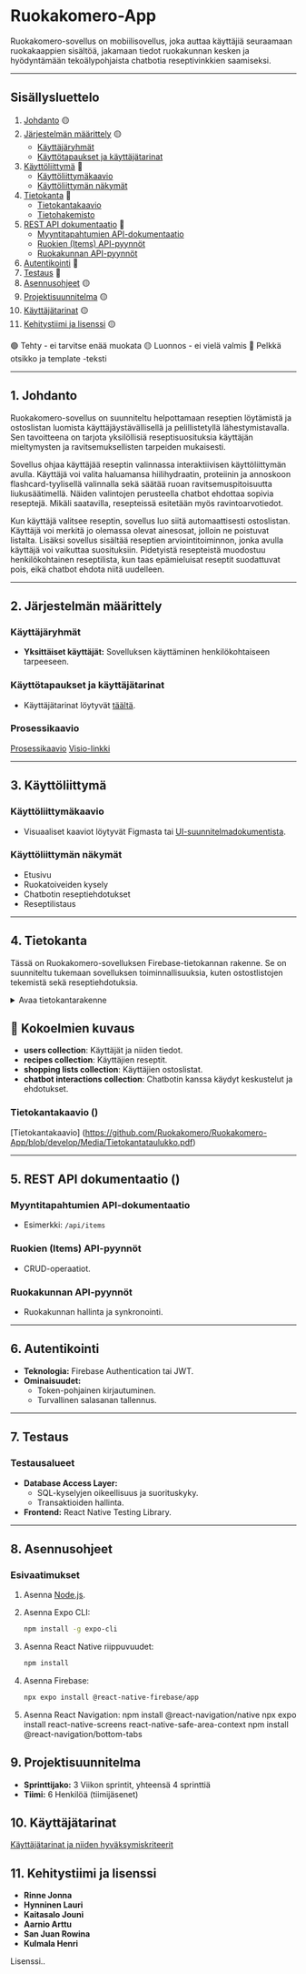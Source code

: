 # Ruokakomero-App

Ruokakomero-sovellus on mobiilisovellus, joka auttaa käyttäjiä seuraamaan ruokakaappien sisältöä, jakamaan tiedot ruokakunnan kesken ja hyödyntämään tekoälypohjaista chatbotia reseptivinkkien saamiseksi.

---

## Sisällysluettelo

1. [Johdanto](#johdanto)  🟡
2. [Järjestelmän määrittely](#järjestelmän-määrittely) 🟡
   - [Käyttäjäryhmät](#käyttäjäryhmät) 
   - [Käyttötapaukset ja käyttäjätarinat](#käyttötapaukset-ja-käyttäjätarinat) 
3. [Käyttöliittymä](#käyttöliittymä)  🔴
   - [Käyttöliittymäkaavio](#käyttöliittymäkaavio)
   - [Käyttöliittymän näkymät](#käyttöliittymän-näkymät)
4. [Tietokanta](#tietokanta) 🔴
   - [Tietokantakaavio](#tietokantakaavio)
   - [Tietohakemisto](#tietohakemisto)
5. [REST API dokumentaatio](#rest-api-dokumentaatio) 🔴
   - [Myyntitapahtumien API-dokumentaatio](#myyntitapahtumien-api-dokumentaatio)
   - [Ruokien (Items) API-pyynnöt](#ruokien-items-api-pyynnöt)
   - [Ruokakunnan API-pyynnöt](#ruokakunnan-api-pyynnöt)
6. [Autentikointi](#autentikointi) 🔴
7. [Testaus](#testaus)  🔴
8. [Asennusohjeet](#asennusohjeet) 🟡
9. [Projektisuunnitelma](#projektisuunnitelma) 🟡
10. [Käyttäjätarinat](#käyttäjätarinat) 🟡
11. [Kehitystiimi ja lisenssi](#kehitystiimi-ja-lisenssi) 🟡

🟢 Tehty - ei tarvitse enää muokata
🟡 Luonnos - ei vielä valmis
🔴 Pelkkä otsikko ja template -teksti

---

## 1. Johdanto

Ruokakomero-sovellus on suunniteltu helpottamaan reseptien löytämistä ja ostoslistan luomista käyttäjäystävällisellä ja pelillistetyllä lähestymistavalla. Sen tavoitteena on tarjota yksilöllisiä reseptisuosituksia käyttäjän mieltymysten ja ravitsemuksellisten tarpeiden mukaisesti.

Sovellus ohjaa käyttäjää reseptin valinnassa interaktiivisen käyttöliittymän avulla. Käyttäjä voi valita haluamansa hiilihydraatin, proteiinin ja annoskoon flashcard-tyylisellä valinnalla sekä säätää ruoan ravitsemuspitoisuutta liukusäätimellä. Näiden valintojen perusteella chatbot ehdottaa sopivia reseptejä. Mikäli saatavilla, resepteissä esitetään myös ravintoarvotiedot.

Kun käyttäjä valitsee reseptin, sovellus luo siitä automaattisesti ostoslistan. Käyttäjä voi merkitä jo olemassa olevat ainesosat, jolloin ne poistuvat listalta. Lisäksi sovellus sisältää reseptien arviointitoiminnon, jonka avulla käyttäjä voi vaikuttaa suosituksiin. Pidetyistä resepteistä muodostuu henkilökohtainen reseptilista, kun taas epämieluisat reseptit suodattuvat pois, eikä chatbot ehdota niitä uudelleen.

---

## 2. Järjestelmän määrittely

### Käyttäjäryhmät
- **Yksittäiset käyttäjät:** Sovelluksen käyttäminen henkilökohtaiseen tarpeeseen.

### Käyttötapaukset ja käyttäjätarinat
- Käyttäjätarinat löytyvät [täältä](#käyttäjätarinat).

### Prosessikaavio ###
[Prosessikaavio](https://github.com/Ruokakomero/Ruokakomero-App/blob/develop/Media/Ruokakomero%20-%20prosessikaavio.pdf)
[Visio-linkki](https://haagahelia.sharepoint.com/:u:/r/teams/Ruokakomero-app/Jaetut%20asiakirjat/General/Ruokakomero%20-%20prosessikaavio.vsdx?d=wfd6c54846e4d46f2a6eec9b496f97940&csf=1&web=1&e=w1INfS)

---

## 3. Käyttöliittymä

### Käyttöliittymäkaavio
- Visuaaliset kaaviot löytyvät Figmasta tai [UI-suunnitelmadokumentista](linkki).

### Käyttöliittymän näkymät
- Etusivu
- Ruokatoiveiden kysely
- Chatbotin reseptiehdotukset
- Reseptilistaus

---

## 4. Tietokanta

Tässä on Ruokakomero-sovelluksen Firebase-tietokannan rakenne. Se on suunniteltu tukemaan sovelluksen toiminnallisuuksia, kuten ostostlistojen tekemistä sekä reseptiehdotuksia.

<details>
<summary> Avaa tietokantarakenne </summary>

### **Users Collection (users)**

#### Document Schema:
```json
{
  "userId": "user123",
  "name": "Example User",
  "email": "example@email.com",
}
```

### Recipes Collection (`users/<userId>/recipes`)
#### Document Schema:
```json
{
  "recipeId": "recipe123",
  "name": "Pancakes",
  "ingredients": [
    { "name": "Flour", "unit": "kilograms", ... },
    { "name": "Milk", "unit": "liters", ... }
  ],
  "instructions": [
    "Mix ingredients.",
    "Cook on medium heat."
  ],
}
```

### Shopping Lists Collection (`users/<userId>/shoppingLists`)
#### Document Schema:
```json
{
  "listId": "list123",
  "items": [
    { "name": "Milk", "quantity": 2, "unit": "liters" },
    { "name": "Flour", "quantity": 1, "unit": "kilograms" }
  ]
}
```

### Chatbot Interactions Collection (`users/<userId>/chatbotInteractions`)
#### Document Schema:
```json
{
  "interactionId": "interaction123",
  "userId": "user123",
  "query": "What can I cook with items from our pantry?",
  "response": "You can make pancakes!",
}
```

</details>

## 📌 Kokoelmien kuvaus

- **users collection**: Käyttäjät ja niiden tiedot.
- **recipes collection**: Käyttäjien reseptit.
- **shopping lists collection**: Käyttäjien ostoslistat.
- **chatbot interactions collection**: Chatbotin kanssa käydyt keskustelut ja ehdotukset.


### Tietokantakaavio ()
[Tietokantakaavio] (https://github.com/Ruokakomero/Ruokakomero-App/blob/develop/Media/Tietokantataulukko.pdf)



---

## 5. REST API dokumentaatio ()

### Myyntitapahtumien API-dokumentaatio
- Esimerkki: `/api/items`

### Ruokien (Items) API-pyynnöt
- CRUD-operaatiot.

### Ruokakunnan API-pyynnöt
- Ruokakunnan hallinta ja synkronointi.

---

## 6. Autentikointi 

- **Teknologia:** Firebase Authentication tai JWT.
- **Ominaisuudet:**
  - Token-pohjainen kirjautuminen.
  - Turvallinen salasanan tallennus.

---

## 7. Testaus 

### Testausalueet
- **Database Access Layer:**
  - SQL-kyselyjen oikeellisuus ja suorituskyky.
  - Transaktioiden hallinta.
- **Frontend:** React Native Testing Library.


---

## 8. Asennusohjeet 

### Esivaatimukset
1. Asenna [Node.js](https://nodejs.org/).
2. Asenna Expo CLI:
   ```bash
   npm install -g expo-cli

3. Asenna React Native riippuvuudet:
    ```bash
    npm install
4. Asenna Firebase:

   ```bash
   npx expo install @react-native-firebase/app
   ```

5. Asenna React Navigation:
   npm install @react-navigation/native
   npx expo install react-native-screens react-native-safe-area-context
   npm install @react-navigation/bottom-tabs

## 9. Projektisuunnitelma

- **Sprinttijako:** 3 Viikon sprintit, yhteensä 4 sprinttiä
- **Tiimi:** 6 Henkilöä (tiimijäsenet)

## 10. Käyttäjätarinat


[Käyttäjätarinat ja niiden hyväksymiskriteerit](https://haagahelia.sharepoint.com/:w:/t/Ruokakomero-app/EXVuzQbDBO1DtNnOEmNZY0wBUATwizgeybNp6XLnpgdUHA?e=8r5j4c)


## 11. Kehitystiimi ja lisenssi

- **Rinne Jonna**
- **Hynninen Lauri**
- **Kaitasalo Jouni**
- **Aarnio Arttu**
- **San Juan Rowina**
- **Kulmala Henri**

Lisenssi..

